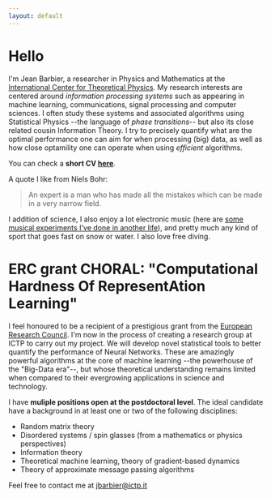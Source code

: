 ```yaml
---
layout: default
---
```



# Hello

I'm Jean Barbier, a researcher in Physics and Mathematics at the [International Center for Theoretical Physics](https://www.ictp.it/). My research interests are centered around _information processing systems_ such as appearing in machine learning, communications, signal processing and computer sciences. I often study these systems and associated algorithms using Statistical Physics --the language of _phase transitions_-- but also its close related cousin Information Theory. I try to precisely quantify what are the optimal performance one can aim for when processing (big) data, as well as how close optamility one can operate when using _efficient_ algorithms.

You can check a **short CV [here](./docs/cv.pdf)**.

A quote I like from Niels Bohr:

> An expert is a man who has made all the mistakes which can be made in a very narrow field.

I addition of science, I also enjoy a lot electronic music (here are [some musical experiments I've done in another life](https://soundcloud.com/junkosaur)), and pretty much any kind of sport that goes fast on snow or water. I also love free diving.

# ERC grant CHORAL: "Computational Hardness Of RepresentAtion Learning"

I feel honoured to be a recipient of a prestigious grant from the [European Research Council](https://erc.europa.eu/news/erc-2021-starting-grants-results?fbclid=IwAR0-AB0MH9WFvlv3Ynp9Z6EMXy_0igRVLsIAiUlB7h79ftnLslV5Pxv_Qp8). I'm now in the process of creating a research group at ICTP to carry out my project. We will develop novel statistical tools to better quantify the performance of Neural Networks. These are amazingly powerful algorithms at the core of machine learning --the powerhouse of the "Big-Data era"--, but whose theoretical understanding remains limited when compared to their evergrowing applications in science and technology. 

I have **muliple positions open at the postdoctoral level**. The ideal candidate have a background in at least one or two of the following disciplines:

* Random matrix theory
* Disordered systems / spin glasses (from a mathematics or physics perspectives)
* Information theory
* Theoretical machine learning, theory of gradient-based dynamics
* Theory of approximate message passing algorithms


Feel free to contact me at jbarbier@ictp.it
